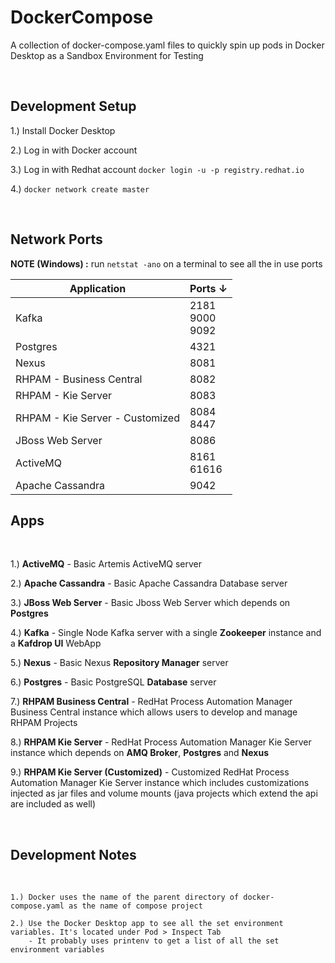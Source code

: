 # DockerCompose

A collection of docker-compose.yaml files to quickly spin up pods in Docker Desktop as a Sandbox Environment for Testing

<br/>

## Development Setup

1.) Install Docker Desktop

2.) Log in with Docker account

3.) Log in with Redhat account `docker login -u -p registry.redhat.io`

4.) `docker network create master`

<br />

## Network Ports

**NOTE (Windows) :** run `netstat -ano` on a terminal to see all the in use ports

| Application | Ports ↓ |
| --- | --- |
| Kafka | 2181 <br /> 9000 <br /> 9092 |
| Postgres | 4321 |
| Nexus | 8081 |
| RHPAM - Business Central | 8082 |
| RHPAM - Kie Server | 8083 |
| RHPAM - Kie Server - Customized | 8084 <br /> 8447 |
| JBoss Web Server | 8086 |
| ActiveMQ | 8161 <br /> 61616 |
| Apache Cassandra | 9042 |

## Apps
<br/>

1.) **ActiveMQ** - Basic Artemis ActiveMQ server

2.) **Apache Cassandra** - Basic Apache Cassandra Database server

3.) **JBoss Web Server** - Basic Jboss Web Server which depends on **Postgres**

4.) **Kafka** - Single Node Kafka server with a single **Zookeeper** instance and a **Kafdrop UI** WebApp

5.) **Nexus** - Basic Nexus **Repository Manager** server

6.) **Postgres** - Basic PostgreSQL **Database** server

7.) **RHPAM Business Central** - RedHat Process Automation Manager Business Central instance which allows users to develop and manage RHPAM Projects

8.) **RHPAM Kie Server** - RedHat Process Automation Manager Kie Server instance which depends on **AMQ Broker**, **Postgres** and **Nexus**

9.) **RHPAM Kie Server (Customized)** - Customized RedHat Process Automation Manager Kie Server instance which includes customizations injected as jar files and volume mounts (java projects which extend the api are included as well)

<br/>

## Development Notes
<br/>

```
1.) Docker uses the name of the parent directory of docker-compose.yaml as the name of compose project

2.) Use the Docker Desktop app to see all the set environment variables. It's located under Pod > Inspect Tab
    - It probably uses printenv to get a list of all the set environment variables
```
